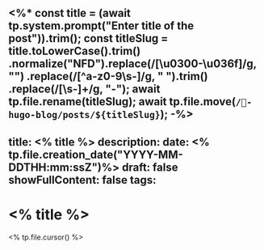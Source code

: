 <%*
const title = (await tp.system.prompt("Enter title of the post")).trim();
const titleSlug = title.toLowerCase().trim()
		.normalize("NFD").replace(/[\u0300-\u036f]/g, "")
        .replace(/[^a-z0-9\s-]/g,  " ").trim()
        .replace(/[\s-]+/g, "-");
await tp.file.rename(titleSlug);
await tp.file.move(`/🦊-hugo-blog/posts/${titleSlug}`);
-%>
---
title: <% title %>
description:
date: <% tp.file.creation_date("YYYY-MM-DDTHH:mm:ssZ")%>
draft: false
showFullContent: false
tags:
---

# <% title %>

<% tp.file.cursor() %>